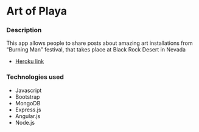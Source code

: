 # Art of Playa

### Description

 This app allows people to share posts about amazing art installations from “Burning Man” festival, that takes place at Black Rock Desert in Nevada

 + [Heroku link](https://art-of-playa.herokuapp.com/)


### Technologies used

 + Javascript
 + Bootstrap
 + MongoDB
 + Express.js
 + Angular.js
 + Node.js
